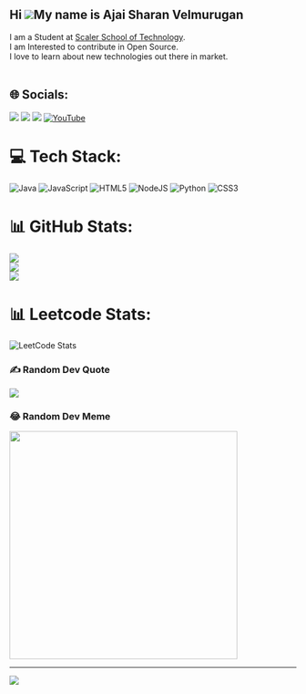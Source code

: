 Hi ![](https://user-images.githubusercontent.com/18350557/176309783-0785949b-9127-417c-8b55-ab5a4333674e.gif)My name is **Ajai Sharan Velmurugan**
---
I am a Student at [Scaler School of Technology](https://www.scaler.com/school-of-technology/?utm_source=ads&utm_medium=googlesearch&utm_campaign=perf_scaler-ug1_requestcallback_ads_googlesearch_brand-search_india_all&utm_content=e-scaler-ug&utm_term=scaler%20school%20of%20technology&param1=658072413088&param2=c&param3=&gad_source=1&gclid=Cj0KCQiAxOauBhCaARIsAEbUSQSypRJhc37XkJHsnsxDIzaaYcYgHKk42g7Iygt7FCf1G6Obk2WPUfkaArjZEALw_wcB).<br>I am Interested to contribute in Open Source.<br>I love to learn about new technologies out there in market.<br><br>


## 🌐 Socials:


[<img src="https://img.shields.io/badge/Instagram-%23E4405F.svg?logo=Instagram&logoColor=white" />](https://www.instagram.com/ajai_vel_m/) [<img src="https://img.shields.io/badge/LinkedIn-%230077B5.svg?logo=linkedin&logoColor=white" />](https://www.linkedin.com/in/ajai-sharan-velmurugan-069504246/) [<img src="https://img.shields.io/badge/-Stackoverflow-FE7A16?logo=stack-overflow&logoColor=white" />](https://stackoverflow.com/users/22356307/v-ajai-sharan)
  [![YouTube](https://img.shields.io/badge/YouTube-%23FF0000.svg?logo=YouTube&logoColor=white)](https://www.youtube.com/@vajaisharan8153) 

# 💻 Tech Stack:
![Java](https://img.icons8.com/color/48/java-coffee-cup-logo--v1.png) ![JavaScript](https://img.icons8.com/color/48/javascript--v1.png) ![HTML5](https://img.icons8.com/color/48/html-5--v1.png) ![NodeJS](https://img.icons8.com/color/48/nodejs.png) ![Python]( https://img.icons8.com/fluency/48/python.png) ![CSS3](https://img.icons8.com/color/48/css3.png)<br>
# 📊 GitHub Stats:
![](https://github-readme-stats.vercel.app/api?username=Ajai-Sharan&theme=blue-green&hide_border=false&include_all_commits=false&count_private=false)<br/>
![](https://github-readme-streak-stats.herokuapp.com/?user=Ajai-Sharan&theme=blue-green&hide_border=false)<br/>
![](https://github-readme-stats.vercel.app/api/top-langs/?username=Ajai-Sharan&theme=blue-green&hide_border=false&include_all_commits=false&count_private=false&layout=compact)
# 📊 Leetcode Stats:
![LeetCode Stats](https://leetcard.jacoblin.cool/Ajai_The_King?theme=dark&font=Kodchasan)
### ✍️ Random Dev Quote
![](https://quotes-github-readme.vercel.app/api?type=horizontal&theme=radical)

### 😂 Random Dev Meme
<img src='https://randommeme-five.vercel.app/' style="height: 400px;"/>

---
[![](https://visitcount.itsvg.in/api?id=Ajai-Sharan&icon=0&color=0)](https://visitcount.itsvg.in)

<!-- Proudly created with GPRM ( https://gprm.itsvg.in ) -->
